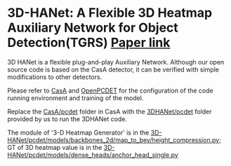 # 3D-HANet: A Flexible 3D Heatmap Auxiliary Network for Object Detection(TGRS) [Paper link](https://ieeexplore.ieee.org/abstract/document/10056279)

3D HANet is a flexible plug-and-play Auxiliary Network. Although our open source code is based on the CasA detector, it can be verified with simple modifications to other detectors.

Please refer to [CasA](https://github.com/hailanyi/CasA) and [OpenPCDET](https://github.com/open-mmlab/OpenPCDet) for the configuration of the code running environment and training of the model.

Replace the [CasA/pcdet](https://github.com/hailanyi/CasA/tree/master/pcdet) folder in CasA with the [3DHANet/pcdet](https://github.com/xmuqimingxia/3D-HANet/tree/main/pcdet) folder provided by us to run the 3DHANet code.



The module of '3-D Heatmap Generator' is in the [3D-HANet/pcdet/models/backbones_2d/map_to_bev/height_compression.py](https://github.com/xmuqimingxia/3D-HANet/blob/main/pcdet/models/dense_heads/anchor_head_single.py); GT of 3D heatmap value is in the [3D-HANet/pcdet/models/dense_heads/anchor_head_single.py](https://github.com/xmuqimingxia/3D-HANet/blob/main/pcdet/models/dense_heads/anchor_head_single.py)
